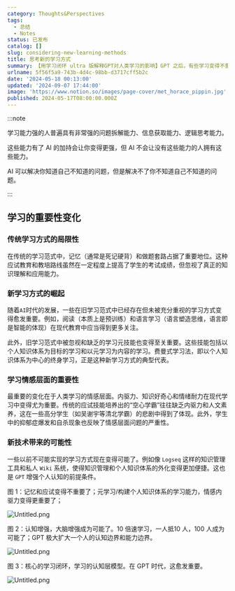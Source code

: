 ```yaml
---
category: Thoughts&Perspectives
tags:
  - 总结
  - Notes
status: 已发布
catalog: []
slug: considering-new-learning-methods
title: 思考新的学习方式
summary: 【用学习闭环 ultra 版解释GPT对人类学习的影响】GPT 之后，有些学习变得不重要了，有些学习变得更重要了，有些学习从不可能变成可能了。
urlname: 5f56f5a9-743b-4d4c-98bb-d3717cff5b2c
date: '2024-05-18 00:13:00'
updated: '2024-09-07 17:44:00'
image: 'https://www.notion.so/images/page-cover/met_horace_pippin.jpg'
published: 2024-05-17T08:00:00.000Z
---
```


:::note


学习能力强的人普遍具有非常强的问题拆解能力、信息获取能力、逻辑思考能力。


这些能力有了 AI 的加持会让你变得更强，但 AI 不会让没有这些能力的人拥有这些能力。


AI 可以解决你知道自己不知道的问题，但是解决不了你不知道自己不知道的问题。


:::


## 学习的重要性变化


### 传统学习方式的局限性


在传统的学习范式中，记忆（通常是死记硬背）和做题套路占据了重要地位。这种应试教育和教培路线虽然在一定程度上提高了学生的考试成绩，但忽视了真正的知识理解和应用能力。


### 新学习方式的崛起


随着`AI`时代的发展，一些在旧学习范式中已经存在但未被充分重视的学习方式变得愈发重要。例如，阅读（本质上是预训练）和语言学习（语言塑造思维，语言即是智能的体现）在现代教育中应当得到更多关注。


此外，旧学习范式中被忽视和缺乏的学习元技能也变得至关重要。这些技能包括以个人知识体系为目标的学习和以元学习为内容的学习。费曼式学习法，即以个人知识体系为中心的终身学习，正是这种新学习方式的典型代表。


### 学习情感层面的重要性


最重要的变化在于人类学习的情感层面。内驱力、知识好奇心和情绪耐力在现代学习中变得尤为重要。传统的应试技能培养出的“空心学霸”往往缺乏内驱力和人文素养，这在一些高分学生（如吴谢宇等清北学霸）的悲剧中得到了体现。此外，学生中的抑郁症爆发和自杀现象也反映了情感层面问题的严重性。


### 新技术带来的可能性


一些以前不可能实现的学习方式现在变得可能了。例如像 `Logseq` 这样的知识管理工具和私人 `Wiki` 系统，使得知识管理和个人知识体系的外化变得更加便捷。这也是 `GPT` 增强个人认知的前提条件。


图 1：记忆和应试变得不重要了；元学习/构建个人知识体系的学习能力，情感内驱力变得更重要了；


![Untitled.png](https://prod-files-secure.s3.us-west-2.amazonaws.com/5d24fe63-e567-4804-86f9-9fdc62e13082/a8319b77-00b3-43d9-9f99-e58187f20cfe/Untitled.png?X-Amz-Algorithm=AWS4-HMAC-SHA256&X-Amz-Content-Sha256=UNSIGNED-PAYLOAD&X-Amz-Credential=ASIAZI2LB466T3WBUYSA%2F20250129%2Fus-west-2%2Fs3%2Faws4_request&X-Amz-Date=20250129T213216Z&X-Amz-Expires=3600&X-Amz-Security-Token=IQoJb3JpZ2luX2VjEI3%2F%2F%2F%2F%2F%2F%2F%2F%2F%2FwEaCXVzLXdlc3QtMiJIMEYCIQCwDx5BKk0AdYfaPzJnmoXiT0%2BT7Evc1E42eMc4QqV4OgIhAN98TS1An4MVqf1QIL8tUstNmjLHEh9QldSqRoR1TKh7KogECJb%2F%2F%2F%2F%2F%2F%2F%2F%2F%2FwEQABoMNjM3NDIzMTgzODA1Igw6tpHYDwiKoFIuqPwq3AMIotAEQFcm2n6JXiAcmBBApTjlOo7EF3Vw1xgcp5HC6t%2F2L2ElndLL4rdEO8Y6WcIm3%2Fte0BM6x%2Fcso8sVR2vGEN4vB5cpxsQ%2FLFZY5GcIcA3h6m5cD4K8WWEHcPHWrxOtvjiAEVOA3v%2FgWc%2FGRbyCXNgGSfEDvyX6ykmaH%2FykgEicF78MwC6eUvAxWEk4zCCiDvKf7AA2mDh1Ji12rAMG3dvDxtGjc3zEvR%2FxBMaNohnpAarCKl9%2BDh6zKlwEvURPBSERYGjxQE2dRtycD2CAYMP4c3H4VpBvpZJqesIUop7UpiTXXor32cvlUNhoz2QqcIzG5Ump8GopB4autL1FwYAOFd4ob9hSc5T9I3PqLy9rId8nn9n%2FSD0%2F7fnf5z2HFZ059JE39SHRQ0ZlDYDd%2BXdaiBWgRFXQmHQBMIO8Qt9a87td6JXT%2FFvrXP3FbjSunEoe1QoYN7pRDRi0Y9m6jXwTMj%2BjhYePBlxjjjZHQzuqk%2F7esdc7rm3C9YGI%2BjFKo0izhyWioI7SoZsGvV6G0gy7oK0ReP9akkvgSD%2FXvb7jCy%2FEAhQgbHT%2BUv1CHqNkrhGX9jSH7TdCgobvD%2FAj7DT6GOJfKHUmsF8h1c5b12DfVM08FZpETCvMhjDiqOq8BjqkAYfFdVSZra%2BLpH6mzJDV%2BEC8GOLeQ5YFhfxuUs2VKjvwLermWRDPh6oAIn9IJ1OPgKPX7KH4xGDTrQh6yaVTuztjlHoDikutVaJ%2BYc%2FmxbJbFc0rEiMQCg5VndKGhRNdG8OVDstfEyljXbPtLBfbssZuQ0Z2jVjpQzFH65%2BDYRxyzHobb9K%2F1TVulo5XKB9YHX%2Bvjk1%2FZwrJYlZUVzdETxZoMw2C&X-Amz-Signature=5e1d326d75e014ef76fcad6dba3c1059829258ff4cdcbb33f657338831c8deca&X-Amz-SignedHeaders=host&x-id=GetObject)


图 2：认知增强，大脑增强成为可能了。10 倍速学习，一人抵10 人，100 人成为可能了；GPT 极大扩大一个人的认知边界和能力边界。


![Untitled.png](https://prod-files-secure.s3.us-west-2.amazonaws.com/5d24fe63-e567-4804-86f9-9fdc62e13082/e195b372-4d2b-479c-9e75-1be4e2c1412e/Untitled.png?X-Amz-Algorithm=AWS4-HMAC-SHA256&X-Amz-Content-Sha256=UNSIGNED-PAYLOAD&X-Amz-Credential=ASIAZI2LB466T3WBUYSA%2F20250129%2Fus-west-2%2Fs3%2Faws4_request&X-Amz-Date=20250129T213216Z&X-Amz-Expires=3600&X-Amz-Security-Token=IQoJb3JpZ2luX2VjEI3%2F%2F%2F%2F%2F%2F%2F%2F%2F%2FwEaCXVzLXdlc3QtMiJIMEYCIQCwDx5BKk0AdYfaPzJnmoXiT0%2BT7Evc1E42eMc4QqV4OgIhAN98TS1An4MVqf1QIL8tUstNmjLHEh9QldSqRoR1TKh7KogECJb%2F%2F%2F%2F%2F%2F%2F%2F%2F%2FwEQABoMNjM3NDIzMTgzODA1Igw6tpHYDwiKoFIuqPwq3AMIotAEQFcm2n6JXiAcmBBApTjlOo7EF3Vw1xgcp5HC6t%2F2L2ElndLL4rdEO8Y6WcIm3%2Fte0BM6x%2Fcso8sVR2vGEN4vB5cpxsQ%2FLFZY5GcIcA3h6m5cD4K8WWEHcPHWrxOtvjiAEVOA3v%2FgWc%2FGRbyCXNgGSfEDvyX6ykmaH%2FykgEicF78MwC6eUvAxWEk4zCCiDvKf7AA2mDh1Ji12rAMG3dvDxtGjc3zEvR%2FxBMaNohnpAarCKl9%2BDh6zKlwEvURPBSERYGjxQE2dRtycD2CAYMP4c3H4VpBvpZJqesIUop7UpiTXXor32cvlUNhoz2QqcIzG5Ump8GopB4autL1FwYAOFd4ob9hSc5T9I3PqLy9rId8nn9n%2FSD0%2F7fnf5z2HFZ059JE39SHRQ0ZlDYDd%2BXdaiBWgRFXQmHQBMIO8Qt9a87td6JXT%2FFvrXP3FbjSunEoe1QoYN7pRDRi0Y9m6jXwTMj%2BjhYePBlxjjjZHQzuqk%2F7esdc7rm3C9YGI%2BjFKo0izhyWioI7SoZsGvV6G0gy7oK0ReP9akkvgSD%2FXvb7jCy%2FEAhQgbHT%2BUv1CHqNkrhGX9jSH7TdCgobvD%2FAj7DT6GOJfKHUmsF8h1c5b12DfVM08FZpETCvMhjDiqOq8BjqkAYfFdVSZra%2BLpH6mzJDV%2BEC8GOLeQ5YFhfxuUs2VKjvwLermWRDPh6oAIn9IJ1OPgKPX7KH4xGDTrQh6yaVTuztjlHoDikutVaJ%2BYc%2FmxbJbFc0rEiMQCg5VndKGhRNdG8OVDstfEyljXbPtLBfbssZuQ0Z2jVjpQzFH65%2BDYRxyzHobb9K%2F1TVulo5XKB9YHX%2Bvjk1%2FZwrJYlZUVzdETxZoMw2C&X-Amz-Signature=e2d7cb50af927990584962c092be7cb8472b7e868b4d6ba5e61123808c543081&X-Amz-SignedHeaders=host&x-id=GetObject)


图 3：核心的学习闭环，学习的认知层模型。在 GPT 时代，这愈发重要。


![Untitled.png](https://prod-files-secure.s3.us-west-2.amazonaws.com/5d24fe63-e567-4804-86f9-9fdc62e13082/57f2a38d-97b9-407e-baa1-8fecb8348e87/Untitled.png?X-Amz-Algorithm=AWS4-HMAC-SHA256&X-Amz-Content-Sha256=UNSIGNED-PAYLOAD&X-Amz-Credential=ASIAZI2LB466T3WBUYSA%2F20250129%2Fus-west-2%2Fs3%2Faws4_request&X-Amz-Date=20250129T213216Z&X-Amz-Expires=3600&X-Amz-Security-Token=IQoJb3JpZ2luX2VjEI3%2F%2F%2F%2F%2F%2F%2F%2F%2F%2FwEaCXVzLXdlc3QtMiJIMEYCIQCwDx5BKk0AdYfaPzJnmoXiT0%2BT7Evc1E42eMc4QqV4OgIhAN98TS1An4MVqf1QIL8tUstNmjLHEh9QldSqRoR1TKh7KogECJb%2F%2F%2F%2F%2F%2F%2F%2F%2F%2FwEQABoMNjM3NDIzMTgzODA1Igw6tpHYDwiKoFIuqPwq3AMIotAEQFcm2n6JXiAcmBBApTjlOo7EF3Vw1xgcp5HC6t%2F2L2ElndLL4rdEO8Y6WcIm3%2Fte0BM6x%2Fcso8sVR2vGEN4vB5cpxsQ%2FLFZY5GcIcA3h6m5cD4K8WWEHcPHWrxOtvjiAEVOA3v%2FgWc%2FGRbyCXNgGSfEDvyX6ykmaH%2FykgEicF78MwC6eUvAxWEk4zCCiDvKf7AA2mDh1Ji12rAMG3dvDxtGjc3zEvR%2FxBMaNohnpAarCKl9%2BDh6zKlwEvURPBSERYGjxQE2dRtycD2CAYMP4c3H4VpBvpZJqesIUop7UpiTXXor32cvlUNhoz2QqcIzG5Ump8GopB4autL1FwYAOFd4ob9hSc5T9I3PqLy9rId8nn9n%2FSD0%2F7fnf5z2HFZ059JE39SHRQ0ZlDYDd%2BXdaiBWgRFXQmHQBMIO8Qt9a87td6JXT%2FFvrXP3FbjSunEoe1QoYN7pRDRi0Y9m6jXwTMj%2BjhYePBlxjjjZHQzuqk%2F7esdc7rm3C9YGI%2BjFKo0izhyWioI7SoZsGvV6G0gy7oK0ReP9akkvgSD%2FXvb7jCy%2FEAhQgbHT%2BUv1CHqNkrhGX9jSH7TdCgobvD%2FAj7DT6GOJfKHUmsF8h1c5b12DfVM08FZpETCvMhjDiqOq8BjqkAYfFdVSZra%2BLpH6mzJDV%2BEC8GOLeQ5YFhfxuUs2VKjvwLermWRDPh6oAIn9IJ1OPgKPX7KH4xGDTrQh6yaVTuztjlHoDikutVaJ%2BYc%2FmxbJbFc0rEiMQCg5VndKGhRNdG8OVDstfEyljXbPtLBfbssZuQ0Z2jVjpQzFH65%2BDYRxyzHobb9K%2F1TVulo5XKB9YHX%2Bvjk1%2FZwrJYlZUVzdETxZoMw2C&X-Amz-Signature=5594295a70e1e576533a7a4b49d9d0ca98f02bd3917de5e1031fb3aacdbc5774&X-Amz-SignedHeaders=host&x-id=GetObject)

